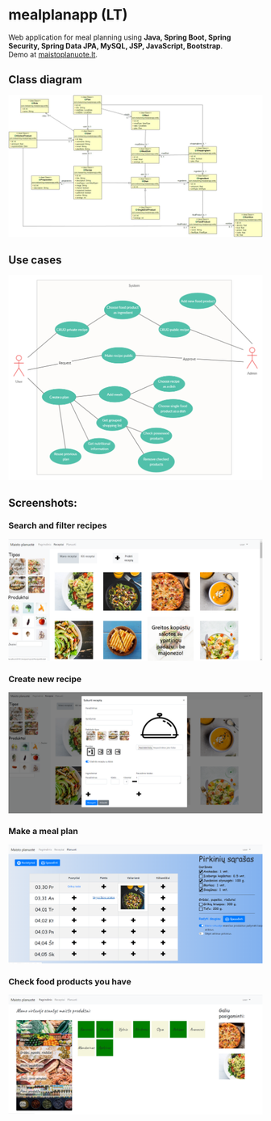 # mealplanapp (LT)
Web application for meal planning using **Java, Spring Boot, Spring Security, Spring Data JPA, MySQL, JSP, JavaScript, Bootstrap**.\
Demo at [maistoplanuote.lt](https://maistoplanuote.lt).

## Class diagram
![List of recipes](https://github.com/matufajus/mealplanapp/blob/master/screenshots/classDiagram.jpg?raw=true)
## Use cases
![List of recipes](https://github.com/matufajus/mealplanapp/blob/master/screenshots/useCaseDiagram.jpg?raw=true)


## Screenshots:
### Search and filter recipes
![List of recipes](https://github.com/matufajus/mealplanapp/blob/master/screenshots/recipes.png?raw=true)
### Create new recipe 
![Create new recipe](https://github.com/matufajus/mealplanapp/blob/master/screenshots/createRecipe.png?raw=true)
### Make a meal plan 
![Planning](https://github.com/matufajus/mealplanapp/blob/master/screenshots/planning.png?raw=true)
### Check food products you have
![User products](https://github.com/matufajus/mealplanapp/blob/master/screenshots/kitchen.png?raw=true)


